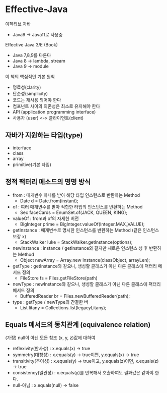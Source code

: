 # Effective-Java
이펙티브 자바
- Java9 -> Java11로 사용중

Effective Java 3/E (Book)
- Java 7,8,9를 다룬다
- Java 8 -> lambda, stream
- Java 9 -> module

이 책의 핵심적인 기본 원칙
- 명료성(clarity)
- 단순성(simplicity)
- 코드는 재사용 되어야 한다
- 컴포넌트 사이의 의존성은 최소로 유지해야 한다
- API (application programming interface)
- 사용자 (user) <-> 클라이언트(client)


## 자바가 지원하는 타입(type)
- interface
- class
- array
- primitive(기본 타입)

## 정적 팩터리 메소드의 명명 방식
- from : 매개변수 하나를 받아 해당 타입 인스턴스로 반환하는 Method
    - Date d = Date.from(instant);
- of : 여러 매개변수를 받아 적합한 타입의 인스턴스를 반환하는 Method
    - Sec<Rank> faceCards = EnumSet.of(JACK, QUEEN, KING);
- valueOf : from과 of의 자세한 버전
    - BigInteger prime = BigInteger.valueOf(Integer.MAX_VALUE);
- getInstance : 매개변수로 명시한 인스턴스를 반환하는 Method (같은 인스턴스 보장 x)
    - StackWalker luke = StackWalker.getInstance(options);
- newInstance : instance / getInstance와 같지만 새로운 인스턴스 성 후 반환하는 Method
    - Object newArray = Array.new Instance(classObject, arrayLen);
- getType : getInstance와 같으나, 생성할 클래스가 아닌 다른 클래스에 팩터리 메서드 정의
    - FileStore fs = Files.getFileStore(path)
- newType : newInstance와 같으나, 생성할 클래스가 아닌 다른 클래스에 팩터리 메서드 정의
    - BufferedReader br = Files.newBufferedReader(path);
- type : getType / newType의 간결한 버
    - List<Complaint> litany = Collections.list(legacyLitany);

## Equals 메서드의 동치관계 (equivalence relation)

(가정) null이 아닌 모든 참조 (x, y, z)값에 대하여

- reflexivity(반사성) : x.equals(x) → true
- symmetry(대칭성) : x.equals(y) → true이면, y.equals(x) → true
- transitivity(추이성) : x.equals(y) → true이고, y.equals(z)이면, x.equals(z) → true
- consistency(일관성) : x.equals(y)를 반복해서 호출하여도 결과값은 같아야 한다.
- null-아님 : x.equals(null) → false